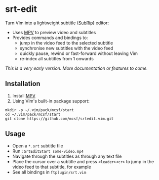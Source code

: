 srt-edit
========

Turn Vim into a lightweight subtitle ([SubRip](https://en.wikipedia.org/wiki/SubRip)) editor:

* Uses [MPV](https://mpv.io/) to preview video and subtitles
* Provides commands and bindings to:
    * jump in the video feed to the selected subtitle
    * synchronise new subtitles with the video feed
    * quickly pause, rewind or fast-forward without leaving Vim
    * re-index all subtitles from 1 onwards

_This is a very early version. More documentation or features to come._

Installation
------------

1. Install [MPV](https://mpv.io/)
2. Using Vim's built-in package support:

```
mkdir -p ~/.vim/pack/mcsf/start
cd ~/.vim/pack/mcsf/start
git clone https://github.com/mcsf/srtedit.vim.git
```

Usage
-----

* Open a `*.srt` subtitle file
* Run `:SrtEditStart some-video.mp4`
* Navigate through the subtitles as through any text file
* Place the cursor over a subtitle and press `<leader><cr>` to jump in the video feed to that subtitle, for example
* See all bindings in `ftplugin/srt.vim`
